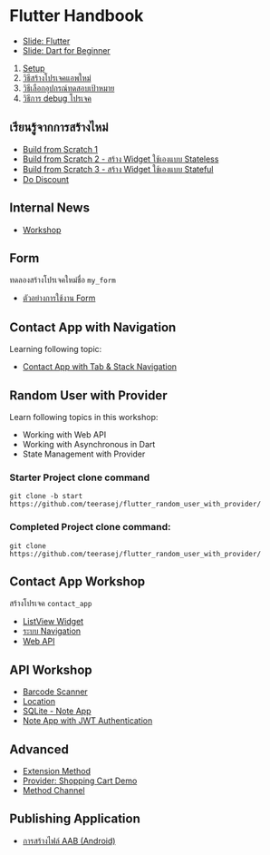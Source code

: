 
# Flutter Handbook

- [Slide: Flutter](https://www.dropbox.com/s/gcnu2vxw9h2fzzg/Flutter%20-%20Training.pdf?dl=0)
- [Slide: Dart for Beginner](https://www.dropbox.com/s/591x64sxpn42zcd/Flutter%20-%20Training%20-%20Dart%20Beginner.pdf?dl=0)

1. [Setup](setup.md)
2. [วิธีสร้างโปรเจคแอพใหม่](run-and-debug-app.md)
3. [วิธีเลือกอุปกรณ์ทดสอบเป้าหมาย](select-target-device.md)
4. [วิธีการ debug โปรเจค](debug-app.md)


## เรียนรู้จากการสร้างไหม่

- [Build from Scratch 1](scratch-1.md)
- [Build from Scratch 2 - สร้าง Widget ใช้เองแบบ Stateless](scratch-2.md)
- [Build from Scratch 3 - สร้าง Widget ใช้เองแบบ Stateful](scratch-3.md)
- [Do Discount](do-discount.md)


## Internal News

- [Workshop](internal-news/README.md)

## Form

ทดลองสร้างโปรเจคใหม่ชื่อ `my_form`

- [ตัวอย่างการใช้งาน Form](https://gist.github.com/teerasej/0fd547cb486871b4a4e5e16f0544ef49)

## Contact App with Navigation

Learning following topic:


- [Contact App with Tab & Stack Navigation](navigation-1/readme.md)

## Random User with Provider

Learn following topics in this workshop: 
- Working with Web API
- Working with Asynchronous in Dart
- State Management with Provider

### Starter Project clone command

```
git clone -b start https://github.com/teerasej/flutter_random_user_with_provider/
```

### Completed Project clone command:

```
git clone https://github.com/teerasej/flutter_random_user_with_provider/
```


## Contact App Workshop

สร้างโปรเจค `contact_app`

- [ListView Widget](listview.md)
- [ระบบ Navigation](navigation.md)
- [Web API](web-api.md)


## API Workshop

- [Barcode Scanner ](barcode-scanner/readme.md)
- [Location](geolocation/readme.md)
- [SQLite - Note App](sqlite-note-app/readme.md)
- [Note App with JWT Authentication](web-api-auth/readme.md)

## Advanced 

- [Extension Method](extension-method/README.md)
- [Provider: Shopping Cart Demo](shopping-cart/README.md)
- [Method Channel](method-channel/README.md)

## Publishing Application 

- [การสร้างไฟล์ AAB (Android)](https://nextflow.in.th/2019/flutter-publish-aab-and-apk-file-for-android-thai/)
